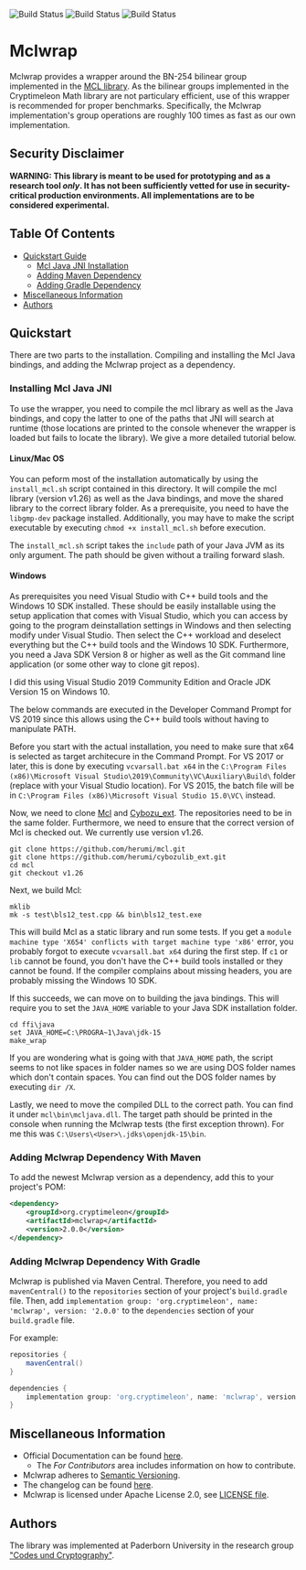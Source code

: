 ![Build Status](https://github.com/cryptimeleon/mclwrap/workflows/Development%20Java%20CI/badge.svg)
![Build Status](https://github.com/cryptimeleon/mclwrap/workflows/Release%20Java%20CI/badge.svg)
![Build Status](https://github.com/cryptimeleon/mclwrap/workflows/Scheduled%20Release%20Java%20CI/badge.svg)
# Mclwrap

Mclwrap provides a wrapper around the BN-254 bilinear group implemented in the [MCL library](https://github.com/herumi/mcl). As the bilinear groups implemented in the Cryptimeleon Math library are not particulary efficient, use of this wrapper is recommended for proper benchmarks.
Specifically, the Mclwrap implementation's group operations are roughly 100 times as fast as our own implementation.

## Security Disclaimer
**WARNING: This library is meant to be used for prototyping and as a research tool *only*. It has not been sufficiently vetted for use in security-critical production environments. All implementations are to be considered experimental.**

## Table Of Contents

* [Quickstart Guide](#quickstart)
    * [Mcl Java JNI Installation](#installing-mcl-java-jni)
    * [Adding Maven Dependency](#adding-mclwrap-dependency-with-maven)
    * [Adding Gradle Dependency](#adding-gradle-dependency-with-maven)
* [Miscellaneous Information](#miscellaneous-information)
* [Authors](#authors)

## Quickstart

There are two parts to the installation. Compiling and installing the Mcl Java bindings, and adding the Mclwrap project as a dependency.

### Installing Mcl Java JNI

To use the wrapper, you need to compile the mcl library as well as the Java bindings, and copy the latter to one of the paths that JNI will search at runtime (those locations are printed to the console whenever the wrapper is loaded but fails to locate the library).
We give a more detailed tutorial below.

#### Linux/Mac OS

You can peform most of the installation automatically by using the `install_mcl.sh` script contained in this directory. 
It will compile the mcl library (version v1.26) as well as the Java bindings, and move the shared library to the correct library folder.
As a prerequisite, you need to have the `libgmp-dev` package installed.
Additionally, you may have to make the script executable by executing `chmod +x install_mcl.sh` before execution.

The `install_mcl.sh` script takes the `include` path of your Java JVM as its only argument. 
The path should be given without a trailing forward slash.

#### Windows

As prerequisites you need Visual Studio with C++ build tools and the Windows 10 SDK installed.
These should be easily installable using the setup application that comes with Visual Studio, which you can access by going to the program deinstallation settings in Windows and then selecting modify under Visual Studio.
Then select the C++ workload and deselect everything but the C++ build tools and the Windows 10 SDK.
Furthermore, you need a Java SDK Version 8 or higher as well as the Git command line application (or some other way to clone git repos).

I did this using Visual Studio 2019 Community Edition and Oracle JDK Version 15 on Windows 10.

The below commands are executed in the Developer Command Prompt for VS 2019 since this allows using the C++ build tools without having to manipulate PATH.

Before you start with the actual installation, you need to make sure that x64 is selected as target architecure in the Command Prompt.
For VS 2017 or later, this is done by executing `vcvarsall.bat x64` in the `C:\Program Files (x86)\Microsoft Visual Studio\2019\Community\VC\Auxiliary\Build\` folder (replace with your Visual Studio location). For VS 2015, the batch file will be in `C:\Program Files (x86)\Microsoft Visual Studio 15.0\VC\` instead.

Now, we need to clone [Mcl](https://github.com/herumi/mcl) and [Cybozu_ext](https://github.com/herumi/cybozulib_ext). The repositories need to be in the same folder. Furthermore, we need to ensure that the correct version of Mcl is checked out. We currently use version v1.26.
```
git clone https://github.com/herumi/mcl.git
git clone https://github.com/herumi/cybozulib_ext.git
cd mcl
git checkout v1.26
```

Next, we build Mcl:
```
mklib
mk -s test\bls12_test.cpp && bin\bls12_test.exe
```
This will build Mcl as a static library and run some tests.
If you get a `module machine type 'X654' conflicts with target machine type 'x86'` error, you probably forgot to execute `vcvarsall.bat x64` during the first step.
If `c1` or `lib` cannot be found, you don't have the C++ build tools installed or they cannot be found.
If the compiler complains about missing headers, you are probably missing the Windows 10 SDK.

If this succeeds, we can move on to building the java bindings. This will require you to set the `JAVA_HOME` variable to your Java SDK installation folder.
```
cd ffi\java
set JAVA_HOME=C:\PROGRA~1\Java\jdk-15
make_wrap
```
If you are wondering what is going with that `JAVA_HOME` path, the script seems to not like spaces in folder names so we are using DOS folder names which don't contain spaces.
You can find out the DOS folder names by executing `dir /X`.

Lastly, we need to move the compiled DLL to the correct path. 
You can find it under `mcl\bin\mcljava.dll`.
The target path should be printed in the console when running the Mclwrap tests (the first exception thrown).
For me this was `C:\Users\<User>\.jdks\openjdk-15\bin`.

### Adding Mclwrap Dependency With Maven
To add the newest Mclwrap version as a dependency, add this to your project's POM:

```xml
<dependency>
    <groupId>org.cryptimeleon</groupId>
    <artifactId>mclwrap</artifactId>
    <version>2.0.0</version>
</dependency>
```

### Adding Mclwrap Dependency With Gradle

Mclwrap is published via Maven Central.
Therefore, you need to add `mavenCentral()` to the `repositories` section of your project's `build.gradle` file.
Then, add `implementation group: 'org.cryptimeleon', name: 'mclwrap', version: '2.0.0'` to the `dependencies` section of your `build.gradle` file.

For example:

```groovy
repositories {
    mavenCentral()
}

dependencies {
    implementation group: 'org.cryptimeleon', name: 'mclwrap', version: '2.0.0'
}
```

## Miscellaneous Information

- Official Documentation can be found [here](https://cryptimeleon.github.io/).
    - The *For Contributors* area includes information on how to contribute.
- Mclwrap adheres to [Semantic Versioning](https://semver.org/spec/v2.0.0.html).
- The changelog can be found [here](CHANGELOG.md).
- Mclwrap is licensed under Apache License 2.0, see [LICENSE file](LICENSE).

## Authors
The library was implemented at Paderborn University in the research group ["Codes und Cryptography"](https://cs.uni-paderborn.de/en/cuk/).
